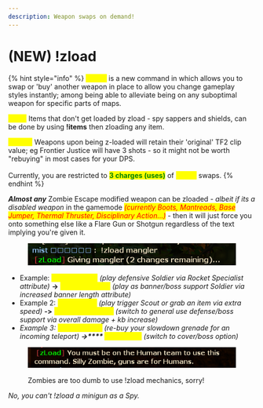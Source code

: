 ```yaml
---
description: Weapon swaps on demand!
---
```


# (NEW) !zload

{% hint style="info" %}
<mark style="color:yellow;">**!zload**</mark> is a new command in which allows you to swap or 'buy' another weapon in place to allow you change gameplay styles instantly; among being able to alleviate being on any suboptimal weapon for specific parts of maps.

<mark style="color:yellow;">**Note:**</mark> Items that don't get loaded by zload - spy sappers and shields, can be done by using **!items** then zloading any item.

<mark style="color:yellow;">**Note 2:**</mark> Weapons upon being z-loaded will retain their 'original' TF2 clip value; eg Frontier Justice will have 3 shots - so it might not be worth "rebuying" in most cases for your DPS.\
\
Currently, you are restricted to <mark style="color:green;">**3 charges (uses)**</mark> of <mark style="color:yellow;">**!zload**</mark> swaps.
{% endhint %}

_**Almost any**_ Zombie Escape modified weapon can be zloaded - _albeit if its a disabled weapon_ in the gamemode _<mark style="color:red;">(currently Boots, Mantreads, Base Jumper, Thermal Thruster, Disciplinary Action...)</mark>_ - then it will just force you onto something else like a Flare Gun or Shotgun regardless of the text implying you're given it.

<figure><img src="../.gitbook/assets/image.png" alt=""><figcaption></figcaption></figure>

* Example: <mark style="color:yellow;">**!zload Liberty**</mark> _(play defensive Soldier via Rocket Specialist attribute)_ **->** <mark style="color:yellow;">**!zload Mangler**</mark> _(play as banner/boss support Soldier via increased banner length attribute)_
* Example 2: <mark style="color:yellow;">**!zload Baby**</mark> _(play trigger Scout_ _or grab an item via extra speed) **-**_**>** <mark style="color:yellow;">**!zload Scattergun**</mark> _(switch to general use defense/boss support via overall damage + kb increase)_
* _Example 3: <mark style="color:yellow;">**!zload Jarate**</mark> (re-buy your slowdown grenade for an incoming teleport) **->****&#x20;**<mark style="color:yellow;">**!zload smg**</mark> (switch to cover/boss option)_

<figure><img src="../.gitbook/assets/image (8).png" alt=""><figcaption><p>Zombies are too dumb to use !zload mechanics, sorry!</p></figcaption></figure>

_No, you can't !zload a minigun as a Spy._
